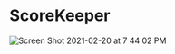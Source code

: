 # ScoreKeeper

![Screen Shot 2021-02-20 at 7 44 02 PM](https://user-images.githubusercontent.com/52307383/108614012-0a5b5f80-73b4-11eb-8056-2e4f114c9a5a.png)
